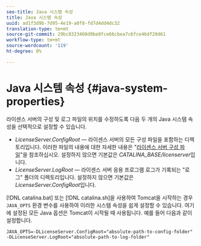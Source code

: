 ```yaml
---
seo-title: Java 시스템 속성
title: Java 시스템 속성
uuid: ad1f3d9b-7d95-4e19-a0f8-fd7d4dd4dc32
translation-type: tm+mt
source-git-commit: 29bc8323460d9be0fce66cbea7c6fce46df20d61
workflow-type: tm+mt
source-wordcount: '119'
ht-degree: 0%

---
```



# Java 시스템 속성 {#java-system-properties}

라이센스 서버의 구성 및 로그 파일의 위치를 수정하도록 다음 두 개의 Java 시스템 속성을 선택적으로 설정할 수 있습니다.

* *LicenseServer.ConfigRoot* — 라이센스 서버의 모든 구성 파일을 포함하는 디렉토리입니다. 이러한 파일의 내용에 대한 자세한 내용은 &quot;[라이센스 서버 구성 파일](../../aaxs-protected-streaming/aaxs-license-server-config-files/aaxs-configuration-directory-structure.md)&quot;을 참조하십시오. 설정하지 않으면 기본값은 *CATALINA_BASE/licenserver*&#x200B;입니다.
* *LicenseServer.LogRoot* — 라이센스 서버 응용 프로그램 로그가 기록되는 &quot;로그&quot; 폴더의 디렉토리입니다. 설정하지 않으면 기본값은 *LicenseServer.ConfigRoot*&#x200B;입니다.

[!DNL catalina.bat] 또는 [!DNL catalina.sh]을 사용하여 Tomcat을 시작하는 경우 `JAVA_OPTS` 환경 변수를 사용하여 이러한 시스템 속성을 쉽게 설정할 수 있습니다. 여기에 설정된 모든 Java 옵션은 Tomcat이 시작될 때 사용됩니다. 예를 들어 다음과 같이 설정합니다.

```
JAVA_OPTS=-DLicenseServer.ConfigRoot="absolute-path-to-config-folder" -DLicenseServer.LogRoot="absolute-path-to-log-folder"
```

